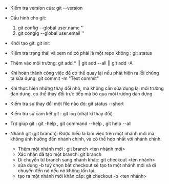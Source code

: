 - Kiểm tra version của: git --version
- Cấu hình cho git:

  1. git config --global user.name ''
  2. git congig --global user.email ''

- Khởi tạo git: git init
- Kiểm tra trạng thái và xem nó có phải là một repo không : git status
- Thêm vào môi trường: git add \* || git add --all || git add -A
- Khi hoàn thành công việc để có thể quay lại nếu phát hiện ra lỗi chúng ta sửa dụng: git commit -m "Text commit"
- Khi thực hiện những thay đổi nhỏ, mà không cần sửa dụng lại môi trường dàn dựng, có thể thay đổi trực tiếp mà bỏ qua môi trường dàn dựng

- Kiểm tra sự thay đổi một file nào đó: git status --short
- Kiểm tra sự cam kết git : git log (nhật kí thay đổi)
- Trợ giúp git : git -help , git command --help , git help --all

- Nhánh git (git branch): Được hiểu là làm viẹc trên một nhánh mới mà không ảnh hưởng đến nhánh chính, và có thể hợp nhất với nhánh chính.
  - Thêm một nhánh mới : git branch <ten nhánh mới>
  - Xác nhận đã tạo một branch: git branch
  - Di chuyển từ branch sang nhánh khác: git checkout <ten nhánh>
  - sửa dụng -b tuỳ chọn bật checkout sẽ tạo ta một nhánh mới và di chuyển đến nó nếu nó không tồn tại.
  - tạo ra một nhánh mới khẩn cấp: git checkout -b <ten nhánh>
